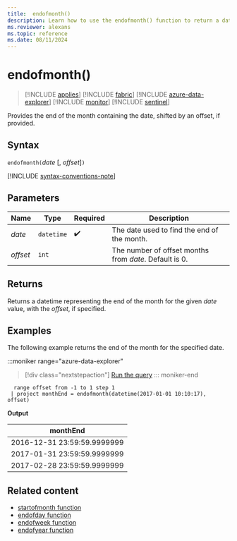 ```yaml
---
title:  endofmonth()
description: Learn how to use the endofmonth() function to return a datetime representing the end of the month for the given date value.
ms.reviewer: alexans
ms.topic: reference
ms.date: 08/11/2024
---
```

# endofmonth()

> [!INCLUDE [applies](../includes/applies-to-version/applies.md)] [!INCLUDE [fabric](../includes/applies-to-version/fabric.md)] [!INCLUDE [azure-data-explorer](../includes/applies-to-version/azure-data-explorer.md)] [!INCLUDE [monitor](../includes/applies-to-version/monitor.md)] [!INCLUDE [sentinel](../includes/applies-to-version/sentinel.md)]

Provides the end of the month containing the date, shifted by an offset, if provided.

## Syntax

`endofmonth(`*date* [, *offset*]`)`

[!INCLUDE [syntax-conventions-note](../includes/syntax-conventions-note.md)]

## Parameters

| Name | Type | Required | Description |
|--|--|--|--|
| *date* | `datetime` |  :heavy_check_mark:| The date used to find the end of the month. |
| *offset* | `int` | | The number of offset months from *date*. Default is 0. |

## Returns

Returns a datetime representing the end of the month for the given *date* value, with the *offset*, if specified.

## Examples

The following example returns the end of the month for the specified date.

:::moniker range="azure-data-explorer"
> [!div class="nextstepaction"]
> <a href="https://dataexplorer.azure.com/clusters/help/databases/Samples?query=H4sIAAAAAAAAAy3MOwqAMBBF0d5VvFJBIWMjCJYuJJgZP5CMJFO6eD8Ip7nNzT6tDBUpbJCsER3BFIRifIIqXDizHrwYoibb5hQwgVNQ+boO3tj2yHXvaOgcPUBufA1N+6+bGwOSY4VoAAAA" target="_blank">Run the query</a>
::: moniker-end

```kusto
  range offset from -1 to 1 step 1
 | project monthEnd = endofmonth(datetime(2017-01-01 10:10:17), offset) 
```

**Output**

|monthEnd|
|---|
|2016-12-31 23:59:59.9999999|
|2017-01-31 23:59:59.9999999|
|2017-02-28 23:59:59.9999999|

## Related content

* [startofmonth function](./startofmonth-function.md)
* [endofday function](./endofday-function.md)
* [endofweek function](./endofweek-function.md)
* [endofyear function](./endofyear-function.md)